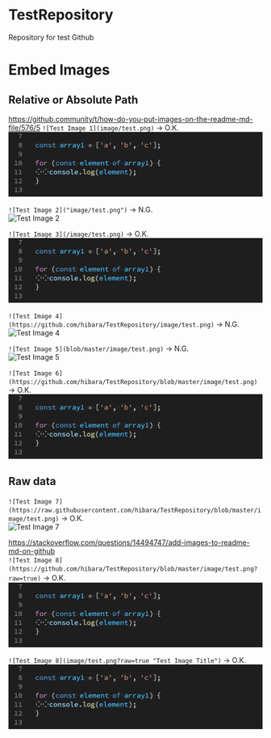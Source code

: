 # TestRepository
Repository for test Github

# Embed Images

## Relative or Absolute Path
<https://github.community/t/how-do-you-put-images-on-the-readme-md-file/576/5>
`![Test Image 1](image/test.png)` -> O.K.    
![Test Image 1](image/test.png)

`![Test Image 2]("image/test.png")` -> N.G.    
![Test Image 2]("image/test.png")

`![Test Image 3](/image/test.png)` -> O.K.    
![Test Image 3](/image/test.png)

`![Test Image 4](https://github.com/hibara/TestRepository/image/test.png)` -> N.G.    
![Test Image 4](https://github.com/hibara/TestRepository/image/test.png)

`![Test Image 5](blob/master/image/test.png)` -> N.G.    
![Test Image 5](blob/master/image/test.png)

`![Test Image 6](https://github.com/hibara/TestRepository/blob/master/image/test.png)` -> O.K.    
![Test Image 6](https://github.com/hibara/TestRepository/blob/master/image/test.png)

## Raw data
`![Test Image 7](https://raw.githubusercontent.com/hibara/TestRepository/blob/master/image/test.png)` -> O.K.     
![Test Image 7](https://raw.githubusercontent.com/hibara/TestRepository/blob/master/image/test.png)

<https://stackoverflow.com/questions/14494747/add-images-to-readme-md-on-github>    
`![Test Image 8](https://github.com/hibara/TestRepository/blob/master/image/test.png?raw=true)` -> O.K.   　
![Test Image 8](https://github.com/hibara/TestRepository/blob/master/image/test.png?raw=true)

`![Test Image 8](image/test.png?raw=true "Test Image Title")` -> O.K.     
![Test Image 8](image/test.png?raw=true "Test Image Title")




